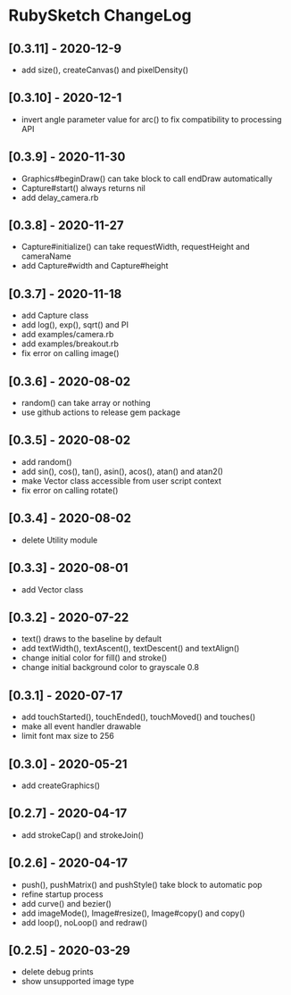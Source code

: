 # RubySketch ChangeLog


## [0.3.11] - 2020-12-9

- add size(), createCanvas() and pixelDensity()


## [0.3.10] - 2020-12-1

- invert angle parameter value for arc() to fix compatibility to processing API


## [0.3.9] - 2020-11-30

- Graphics#beginDraw() can take block to call endDraw automatically
- Capture#start() always returns nil
- add delay_camera.rb


## [0.3.8] - 2020-11-27

- Capture#initialize() can take requestWidth, requestHeight and cameraName
- add Capture#width and Capture#height


## [0.3.7] - 2020-11-18

- add Capture class
- add log(), exp(), sqrt() and PI
- add examples/camera.rb
- add examples/breakout.rb
- fix error on calling image()


## [0.3.6] - 2020-08-02

- random() can take array or nothing
- use github actions to release gem package


## [0.3.5] - 2020-08-02

- add random()
- add sin(), cos(), tan(), asin(), acos(), atan() and atan2()
- make Vector class accessible from user script context
- fix error on calling rotate()


## [0.3.4] - 2020-08-02

- delete Utility module


## [0.3.3] - 2020-08-01

- add Vector class


## [0.3.2] - 2020-07-22

- text() draws to the baseline by default
- add textWidth(), textAscent(), textDescent() and textAlign()
- change initial color for fill() and stroke()
- change initial background color to grayscale 0.8


## [0.3.1] - 2020-07-17

- add touchStarted(), touchEnded(), touchMoved() and touches()
- make all event handler drawable
- limit font max size to 256


## [0.3.0] - 2020-05-21

- add createGraphics()


## [0.2.7] - 2020-04-17

- add strokeCap() and strokeJoin()


## [0.2.6] - 2020-04-17

- push(), pushMatrix() and pushStyle() take block to automatic pop
- refine startup process
- add curve() and bezier()
- add imageMode(), Image#resize(), Image#copy() and copy()
- add loop(), noLoop() and redraw()


## [0.2.5] - 2020-03-29

- delete debug prints
- show unsupported image type
